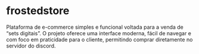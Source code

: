 # frostedstore
Plataforma de e-commerce simples e funcional voltada para a venda de “sets digitais”. O projeto oferece uma interface moderna, fácil de navegar e com foco em praticidade para o cliente, permitindo comprar diretamente no servidor do discord.
